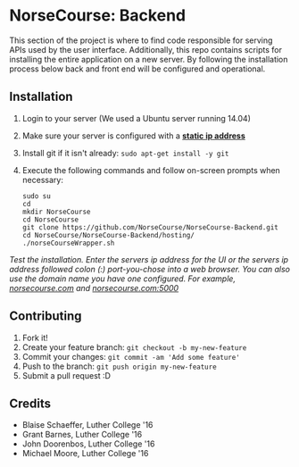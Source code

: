 # NorseCourse: Backend

This section of the project is where to find code responsible for serving APIs used by the user interface. Additionally, this repo contains scripts for installing the entire application on a new server. By following the installation process below back and front end will be configured and operational.


## Installation

1. Login to your server (We used a Ubuntu server running 14.04)
2. Make sure your server is configured with a **[static ip address](https://www.youtube.com/results?search_query=ubuntu+server+static+ip)**
3. Install git if it isn't already: `sudo apt-get install -y git`
4. Execute the following commands and follow on-screen prompts when necessary:

	```
    sudo su
    cd
    mkdir NorseCourse
    cd NorseCourse
    git clone https://github.com/NorseCourse/NorseCourse-Backend.git
    cd NorseCourse/NorseCourse-Backend/hosting/
    ./norseCourseWrapper.sh
    ```

*Test the installation. Enter the servers ip address for the UI or the servers ip address followed colon (:) port-you-chose into a web browser. You can also use the domain name you have one configured. For example, [norsecourse.com](https://norsecourse.com) and [norsecourse.com:5000](https://norsecourse.com:5000)*


[comment]: <> (## Usage)

[comment]: <> (TODO: Write usage instructions)


## Contributing

1. Fork it!
2. Create your feature branch: `git checkout -b my-new-feature`
3. Commit your changes: `git commit -am 'Add some feature'`
4. Push to the branch: `git push origin my-new-feature`
5. Submit a pull request :D


[comment]: <> (## History)

[comment]: <> (TODO: Write history)


## Credits

* Blaise Schaeffer, Luther College '16
* Grant Barnes, Luther College '16
* John Doorenbos, Luther College '16
* Michael Moore, Luther College '16


[comment]: <> (## License)

[comment]: <> (TODO: Write license)